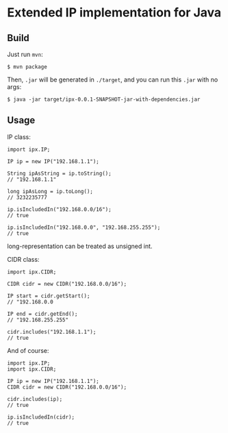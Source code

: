 Extended IP implementation for Java
====

## Build

Just run `mvn`:

    $ mvn package

Then, `.jar` will be generated in `./target`, and you can run this `.jar` with no args:

    $ java -jar target/ipx-0.0.1-SNAPSHOT-jar-with-dependencies.jar

## Usage

IP class:

    import ipx.IP;
    
    IP ip = new IP("192.168.1.1");
    
    String ipAsString = ip.toString();
    // "192.168.1.1"
    
    long ipAsLong = ip.toLong();
    // 3232235777
    
    ip.isIncludedIn("192.168.0.0/16");
    // true
    
    ip.isIncludedIn("192.168.0.0", "192.168.255.255");
    // true

long-representation can be treated as unsigned int.

CIDR class:

    import ipx.CIDR;
    
    CIDR cidr = new CIDR("192.168.0.0/16");
    
    IP start = cidr.getStart();
    // "192.168.0.0

    IP end = cidr.getEnd();
    // "192.168.255.255"
    
    cidr.includes("192.168.1.1");
    // true
    
And of course:

    import ipx.IP;
    import ipx.CIDR;
    
    IP ip = new IP("192.168.1.1");
    CIDR cidr = new CIDR("192.168.0.0/16");

    cidr.includes(ip);
    // true
    
    ip.isIncludedIn(cidr);
    // true


